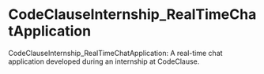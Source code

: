 # CodeClauseInternship_RealTimeChatApplication
 CodeClauseInternship_RealTimeChatApplication: A real-time chat application developed during an internship at CodeClause.
